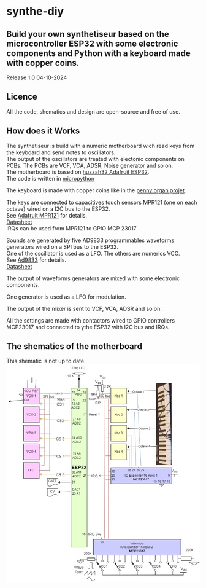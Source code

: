 # synthe-diy
<h2>Build your own synthetiseur based on the microcontroller ESP32 with some electronic components and Python with a keyboard made with copper coins.</h2>

Release 1.0 04-10-2024

<h2>Licence</h1>
All the code, shematics and design are open-source and free of use.

<h2>How does it Works</h2>

The synthetiseur is build with a numeric motherboard wich read keys from the keyboard and send notes to oscillators.<br/>
The output of the oscillators are treated with electonic components on PCBs. The PCBs are VCF, VCA, ADSR, Noise generator and so on.<br/>
The motherboard is based on <a href="https://www.adafruit.com/product/3405" target="_blank">huzzah32 Adafruit ESP32</a>.<br/>
The code is written in <a href="https://docs.micropython.org/en/latest/esp32/quickref.html#" target="_blank">micropython</a>

The keyboard is made with copper coins like in the <a href="https://arduino103.blogspot.com/2019/10/python-organ-creer-un-orgue.html" target="_blank">penny organ projet</a>.

The keys are connected to capacitives touch sensors MPR121 (one on each octave) wired on a I2C bus to the ESP32.<br/>
See <a href="https://cdn-learn.adafruit.com/downloads/pdf/adafruit-mpr121-gator.pdf" target="_blank">Adafruit MPR121</a> for details.<br/>
<a href="https://www.sparkfun.com/datasheets/Components/MPR121.pdf">Datasheet</a><br/>
IRQs can be used from MPR121 to GPIO MCP 23017

Sounds are generated by five AD9833 programmables waveforms generators wired on a SPI bus to the ESP32.<br/>
One of the oscillator is used as a LFO. The others are numerics VCO.<br/>
See <a href="https://protosupplies.com/product/ad9833-function-generator-module/" target="_blank">Ad9833</a> for details.<br/>
<a href="https://www.analog.com/media/en/technical-documentation/data-sheets/ad9833.pdf" target="_blank">Datasheet</a>

The output of waveforms generators are mixed with some electronic components.

One generator is used as a LFO for modulation.

The output of the mixer is sent to VCF, VCA, ADSR and so on.

All the settings are made with contactors wired to GPIO controllers MCP23017 and connected to ythe ESP32 with I2C bus and IRQs.

<h2>The shematics of the motherboard</h2>
This shematic is not up to date.
<img src ="pictures/CarteMere.jpg" alt="Shematics motherboard" />


